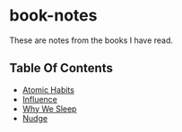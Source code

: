 # book-notes


These are notes from the books I have read.

## Table Of Contents

- [Atomic Habits](atomic%20habits.md)
- [Influence](Influence-%20The%20Psychology%20of%20persuasion.md)
- [Why We Sleep](Why%20We%20Sleep.md)
- [Nudge](Nudge.md)


